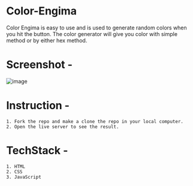 # Color-Engima
Color Engima is easy to use and is used to generate random colors when you hit the button. The color generator will give you color with simple method or by either hex method.

# Screenshot - 

![image](https://user-images.githubusercontent.com/107169043/200109573-d2d00f63-c941-4abc-ab36-0e024f2317b6.png)

# Instruction -

    1. Fork the repo and make a clone the repo in your local computer.
    2. Open the live server to see the result.

# TechStack - 

    1. HTML
    2. CSS
    3. JavaScript

